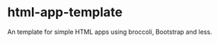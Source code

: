html-app-template
=================

An template for simple HTML apps using broccoli, Bootstrap and less.
